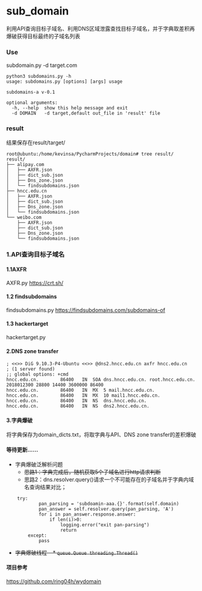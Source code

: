 # sub_domain

利用API查询目标子域名、利用DNS区域泄露查找目标子域名，并于字典取差积再爆破获得目标最终的子域名列表

### Use
subdomain.py -d target.com
```
python3 subdomains.py -h
usage: subdomains.py [options] [args] usage

subdomains-a v-0.1

optional arguments:
  -h, --help  show this help message and exit
  -d DOMAIN   -d target,default out_file in 'result' file
```

### result
结果保存在result/target/
```
root@ubuntu:/home/kevinsa/PycharmProjects/domain# tree result/
result/
├── alipay.com
│   ├── AXFR.json
│   ├── dict_sub.json
│   ├── Dns_zone.json
│   └── findsubdomains.json
├── hncc.edu.cn
│   ├── AXFR.json
│   ├── dict_sub.json
│   ├── Dns_zone.json
│   └── findsubdomains.json
└── weibo.com
    ├── AXFR.json
    ├── dict_sub.json
    ├── Dns_zone.json
    └── findsubdomains.json
```

### 1.API查询目标子域名
#### 1.1AXFR
AXFR.py
https://crt.sh/

#### 1.2 findsubdomains
findsubdomains.py
https://findsubdomains.com/subdomains-of

#### 1.3 hackertarget
hackertarget.py


#### 2.DNS zone transfer
```
; <<>> DiG 9.10.3-P4-Ubuntu <<>> @dns2.hncc.edu.cn axfr hncc.edu.cn
; (1 server found)
;; global options: +cmd
hncc.edu.cn.    	86400	IN	SOA	dns.hncc.edu.cn. root.hncc.edu.cn. 2018012300 28800 14400 3600000 86400
hncc.edu.cn.		86400	IN	MX	5 mail.hncc.edu.cn.
hncc.edu.cn.		86400	IN	MX	10 mail1.hncc.edu.cn.
hncc.edu.cn.		86400	IN	NS	dns.hncc.edu.cn.
hncc.edu.cn.		86400	IN	NS	dns2.hncc.edu.cn.
```
#### 3.字典爆破
将字典保存为domain_dicts.txt，将取字典与API、DNS zone transfer的差积爆破

#### 等待更新......
* 字典爆破泛解析问题
    * ~~思路1：字典完成后，随机获取5个子域名进行http请求判断~~
    * 思路2：dns.resolver.query()请求一个不可能存在的子域名并于字典内域名查询结果对比；
```
    try:
            pan_parsing = 'subdoamin-aaa.{}'.format(self.domain)
            pan_answer = self.resolver.query(pan_parsing, 'A')
            for i in pan_answer.response.answer:
                if len(i)>0:
                    logging.error("exit pan-parsing")
                    return
        except:
            pass
```

* ~~字典爆破线程
    * ```queue.Queue threading.Thread()```~~


#### 项目参考
https://github.com/ring04h/wydomain

